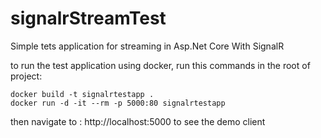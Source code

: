 # signalrStreamTest
Simple tets application for streaming in Asp.Net Core With SignalR

to run the test application using docker, run this commands in the root of project:
```
docker build -t signalrtestapp .
docker run -d -it --rm -p 5000:80 signalrtestapp
```

then navigate to : http://localhost:5000 to see the demo client
